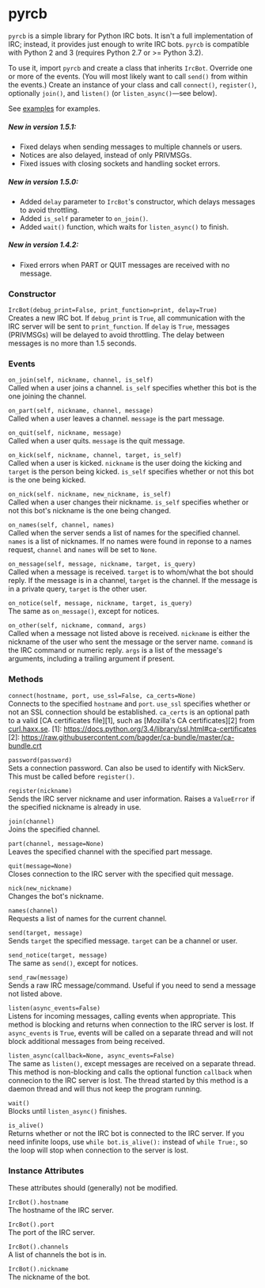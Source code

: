 # pyrcb
`pyrcb` is a simple library for Python IRC bots. It isn't a full implementation
of IRC; instead, it provides just enough to write IRC bots. `pyrcb` is
compatible with Python 2 and 3 (requires Python 2.7 or >= Python 3.2).

To use it, import `pyrcb` and create a class that inherits `IrcBot`. Override
one or more of the events. (You will most likely want to call `send()` from
within the events.) Create an instance of your class and call `connect()`,
`register()`, optionally `join()`, and `listen()` (or `listen_async()`—see
below).

See [examples](examples) for examples.

##### New in version 1.5.1:
* Fixed delays when sending messages to multiple channels or users.
* Notices are also delayed, instead of only PRIVMSGs.
* Fixed issues with closing sockets and handling socket errors.

##### New in version 1.5.0:
* Added `delay` parameter to `IrcBot`'s constructor, which delays messages to
  avoid throttling.
* Added `is_self` parameter to `on_join()`.
* Added `wait()` function, which waits for `listen_async()` to finish.

##### New in version 1.4.2:
* Fixed errors when PART or QUIT messages are received with no message.

### Constructor
`IrcBot(debug_print=False, print_function=print, delay=True)`  
Creates a new IRC bot. If `debug_print` is `True`, all communication with the
IRC server will be sent to `print_function`. If `delay` is `True`, messages
(PRIVMSGs) will be delayed to avoid throttling. The delay between messages is
no more than 1.5 seconds.

### Events
`on_join(self, nickname, channel, is_self)`  
Called when a user joins a channel. `is_self` specifies whether this bot is the
one joining the channel.

`on_part(self, nickname, channel, message)`  
Called when a user leaves a channel. `message` is the part message.

`on_quit(self, nickname, message)`  
Called when a user quits. `message` is the quit message.

`on_kick(self, nickname, channel, target, is_self)`  
Called when a user is kicked. `nickname` is the user doing the kicking and
`target` is the person being kicked. `is_self` specifies whether or not this
bot is the one being kicked.

`on_nick(self. nickname, new_nickname, is_self)`  
Called when a user changes their nickname. `is_self` specifies whether or not
this bot's nickname is the one being changed.

`on_names(self, channel, names)`  
Called when the server sends a list of names for the specified channel. `names`
is a list of nicknames. If no names were found in reponse to a names request,
`channel` and `names` will be set to `None`.

`on_message(self, message, nickname, target, is_query)`  
Called when a message is received. `target` is to whom/what the bot should
reply. If the message is in a channel, `target` is the channel. If the message
is in a private query, `target` is the other user.

`on_notice(self, message, nickname, target, is_query)`  
The same as `on_message()`, except for notices.

`on_other(self, nickname, command, args)`  
Called when a message not listed above is received. `nickname` is either the
nickname of the user who sent the message or the server name. `command` is the
IRC command or numeric reply. `args` is a list of the message's arguments,
including a trailing argument if present.

### Methods
`connect(hostname, port, use_ssl=False, ca_certs=None)`  
Connects to the specified `hostname` and `port`. `use_ssl` specifies whether or
not an SSL connection should be established. `ca_certs` is an optional path to
a valid [CA certificates file][1], such as [Mozilla's CA certificates][2] from
[curl.haxx.se](http://curl.haxx.se/docs/caextract.html).
[1]: https://docs.python.org/3.4/library/ssl.html#ca-certificates
[2]: https://raw.githubusercontent.com/bagder/ca-bundle/master/ca-bundle.crt

`password(password)`  
Sets a connection password. Can also be used to identify with NickServ. This
must be called before `register()`.

`register(nickname)`  
Sends the IRC server nickname and user information. Raises a `ValueError` if
the specified nickname is already in use.

`join(channel)`  
Joins the specified channel.

`part(channel, message=None)`  
Leaves the specified channel with the specified part message.

`quit(message=None)`  
Closes connection to the IRC server with the specified quit message.

`nick(new_nickname)`  
Changes the bot's nickname.

`names(channel)`  
Requests a list of names for the current channel.

`send(target, message)`  
Sends `target` the specified message. `target` can be a channel or user.

`send_notice(target, message)`  
The same as `send()`, except for notices.

`send_raw(message)`  
Sends a raw IRC message/command. Useful if you need to send a message not
listed above.

`listen(async_events=False)`  
Listens for incoming messages, calling events when appropriate. This method is
blocking and returns when connection to the IRC server is lost. If
`async_events` is `True`, events will be called on a separate thread and will
not block additional messages from being received.

`listen_async(callback=None, async_events=False)`  
The same as `listen()`, except messages are received on a separate thread. This
method is non-blocking and calls the optional function `callback` when
connecion to the IRC server is lost. The thread started by this method is a
daemon thread and will thus not keep the program running.

`wait()`  
Blocks until `listen_async()` finishes.

`is_alive()`  
Returns whether or not the IRC bot is connected to the IRC server. If you need
infinite loops, use `while bot.is_alive():` instead of `while True:`, so the
loop will stop when connection to the server is lost.

### Instance Attributes
These attributes should (generally) not be modified.

`IrcBot().hostname`  
The hostname of the IRC server.

`IrcBot().port`  
The port of the IRC server.

`IrcBot().channels`  
A list of channels the bot is in.

`IrcBot().nickname`  
The nickname of the bot.
